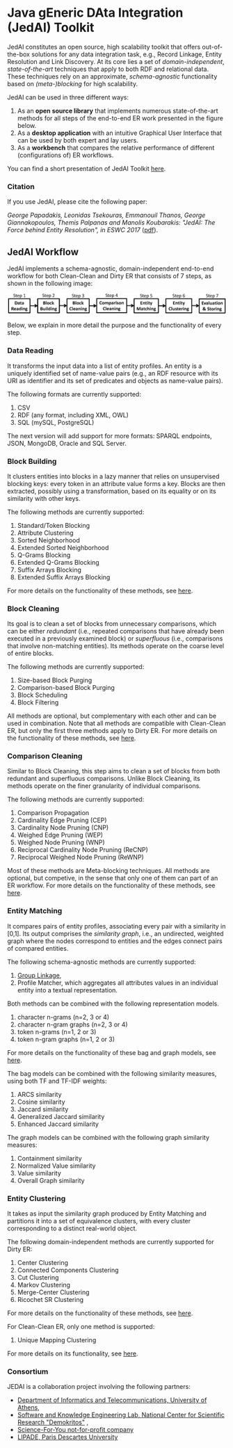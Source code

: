 # Java gEneric DAta Integration (JedAI) Toolkit
JedAI constitutes an open source, high scalability toolkit that offers out-of-the-box solutions for any data integration task, e.g., Record Linkage, Entity Resolution and Link Discovery. At its core lies a set of *domain-independent*, *state-of-the-art* techniques that apply to both RDF and relational data. These techniques rely on an approximate, *schema-agnostic* functionality based on *(meta-)blocking* for high scalability. 

JedAI can be used in three different ways:

  1) As an **open source library** that implements numerous state-of-the-art methods for all steps of the end-to-end ER work presented in the figure below.
  2) As a **desktop application** with an intuitive Graphical User Interface that can be used by both expert and lay users.
  3) As a **workbench** that compares the relative performance of different (configurations of) ER workflows.

You can find a short presentation of JedAI Toolkit [here](documentation/JedAIpresentation.pptx).

### Citation

If you use JedAI, please cite the following paper:

*George Papadakis, Leonidas Tsekouras, Emmanouil Thanos, George Giannakopoulos, Themis Palpanas and Manolis Koubarakis: "JedAI: The Force behind Entity Resolution", in ESWC 2017* ([pdf](documentation/jedaiDemoEswc17.pdf)).

## JedAI Workflow

JedAI implements a schema-agnostic, domain-independent end-to-end workflow for both Clean-Clean and Dirty ER that consists of 7 steps, as shown in the following image:

![Image](documentation/JedaiWorkflow.png)

Below, we explain in more detail the purpose and the functionality of every step.

### Data Reading 
It transforms the input data into a list of entity profiles. An entity is a uniquely identified set of name-value pairs (e.g., an RDF resource with its URI as identifier and its set of predicates and objects as name-value pairs). 

The following formats are currently supported:
 1) CSV 
 2) RDF (any format, including XML, OWL)
 3) SQL (mySQL, PostgreSQL)
 
The next version will add support for more formats: SPARQL endpoints, JSON, MongoDB, Oracle and SQL Server.
  
### Block Building 
It clusters entities into blocks in a lazy manner that relies on unsupervised blocking keys: every token in an attribute value forms a key. Blocks are then extracted, possibly using a transformation, based on its equality or on its similarity with other keys.

The following methods are currently supported:
 1) Standard/Token Blocking
 2) Attribute Clustering
 3) Sorted Neighborhood
 4) Extended Sorted Neighborhood
 5) Q-Grams Blocking
 6) Extended Q-Grams Blocking
 7) Suffix Arrays Blocking
 8) Extended Suffix Arrays Blocking
  
For more details on the functionality of these methods, see [here](http://www.vldb.org/pvldb/vol9/p312-papadakis.pdf).  

### Block Cleaning
Its goal is to clean a set of blocks from unnecessary comparisons, which can be either *redundant* (i.e., repeated comparisons that have already been executed in a previously examined block) or *superfluous* (i.e., comparisons that involve non-matching entities). Its methods operate on the coarse level of entire blocks.

The following methods are currently supported:
 1) Size-based Block Purging
 2) Comparison-based Block Purging
 3) Block Scheduling
 4) Block Filtering
 
All methods are optional, but complementary with each other and can be used in combination. Note that all methods are compatible with Clean-Clean ER, but only the first three methods apply to Dirty ER. For more details on the functionality of these methods, see [here](http://www.vldb.org/pvldb/vol9/p684-papadakis.pdf).  

### Comparison Cleaning
Similar to Block Cleaning, this step aims to clean a set of blocks from both redundant and superfluous comparisons. Unlike Block Cleaning, its methods operate on the finer granularity of individual comparisons. 

The following methods are currently supported:
 1) Comparison Propagation
 2) Cardinality Edge Pruning (CEP)
 3) Cardinality Node Pruning (CNP)
 4) Weighed Edge Pruning (WEP)
 5) Weighed Node Pruning (WNP)
 6) Reciprocal Cardinality Node Pruning (ReCNP)
 7) Reciprocal Weighed Node Pruning (ReWNP)

Most of these methods are Meta-blocking techniques. All methods are optional, but competive, in the sense that only one of them can part of an ER workflow. For more details on the functionality of these methods, see [here](http://www.sciencedirect.com/science/article/pii/S2214579616300168).  

### Entity Matching
It compares pairs of entity profiles, associating every pair with a similarity in [0,1]. Its output comprises the *similarity graph*, i.e., an undirected, weighted graph where the nodes correspond to entities and the edges connect pairs of compared entities. 

The following schema-agnostic methods are currently supported:
1) [Group Linkage](http://pike.psu.edu/publications/icde07.pdf), 
2) Profile Matcher, which aggregates all attributes values in an individual entity into a textual representation.

Both methods can be combined with the following representation models.
 1) character n-grams (n=2, 3 or 4)
 2) character n-gram graphs (n=2, 3 or 4)
 3) token n-grams (n=1, 2 or 3)
 4) token n-gram graphs (n=1, 2 or 3)

For more details on the functionality of these bag and graph models, see [here](https://link.springer.com/article/10.1007%2Fs11280-015-0365-x).

The bag models can be combined with the following similarity measures, using both TF and TF-IDF weights: 
   1) ARCS similarity
   2) Cosine similarity 
   3) Jaccard similarity 
   4) Generalized Jaccard similarity 
   5) Enhanced Jaccard similarity
   
The graph models can be combined with the following graph similarity measures:
   1) Containment similarity 
   2) Normalized Value similarity 
   3) Value similarity 
   4) Overall Graph similarity

### Entity Clustering
It takes as input the similarity graph produced by Entity Matching and partitions it into a set of equivalence clusters, with every cluster corresponding to a distinct real-world object.

The following domain-independent methods are currently supported for Dirty ER:
1) Center Clustering
2) Connected Components Clustering
3) Cut Clustering
4) Markov Clustering
5) Merge-Center Clustering
6) Ricochet SR Clustering

For more details on the functionality of these methods, see [here](http://www.vldb.org/pvldb/2/vldb09-1025.pdf). 

For Clean-Clean ER, only one method is supported:
1) Unique Mapping Clustering

For more details on its functionality, see [here](https://arxiv.org/pdf/1207.4525.pdf).

### Consortium

JEDAI is a collaboration project involving the following partners:
* [Department of Informatics and Telecommunications, University of Athens](http://www.di.uoa.gr),
* [Software and Knowledge Engineering Lab, National Center for Scientific Research "Demokritos"](https://www.iit.demokritos.gr/skel) ,
* [Science-For-You not-for-profit company](http://www.scify.gr/site/en) 
* [LIPADE, Paris Descartes University](http://lipade.mi.parisdescartes.fr)
